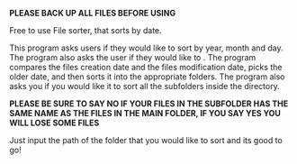 ************PLEASE BACK UP ALL FILES BEFORE USING************

Free to use File sorter, that sorts by date.

This program asks users if they would like to sort by year, month and day. The program also asks the user if they would like to . The program compares the files creation date and the files modification date, picks the older date, and then sorts it into the appropriate folders. The program also asks you if you would like it to sort all the subfolders inside the directory. 

****PLEASE BE SURE TO SAY NO IF YOUR FILES IN THE SUBFOLDER HAS THE SAME NAME AS THE FILES IN THE MAIN FOLDER, IF YOU SAY YES YOU WILL LOSE SOME FILES****

Just input the path of the folder that you would like to sort and its good to go!

